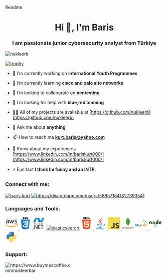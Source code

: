 
Readme
<h1 align="center">Hi 👋, I'm Baris</h1>
<h3 align="center">I am passionate junior cybersecurity analyst from Türkiye</h3>

<p align="left"> <img src="https://komarev.com/ghpvc/?username=nukleerb&label=Profile%20views&color=0e75b6&style=flat" alt="nukleerb" /> </p>



[![trophy](https://github-profile-trophy.vercel.app/?username=nukleerb&theme=onedark)](https://github.com/nukleerb/github-profile-trophy)



- 🔭 I’m currently working on **International Youth Programmes**

- 🌱 I’m currently learning **cisco and palo alto networks**

- 👯 I’m looking to collaborate on **pentesting**

- 🤝 I’m looking for help with **blue,red teaming**

- 👨‍💻 All of my projects are available at [https://github.com/nukleerb](https://github.com/nukleerb)

- 💬 Ask me about **anything**

- 📫 How to reach me **kurt.baris@yahoo.com**

- 📄 Know about my experiences [https://www.linkedin.com/in/bariskurt000/](https://www.linkedin.com/in/bariskurt000/)

- ⚡ Fun fact **I think Im funny and an INTP.**

<h3 align="left">Connect with me:</h3>
<p align="left">
<a href="https://linkedin.com/in/baris kurt" target="blank"><img align="center" src="https://raw.githubusercontent.com/rahuldkjain/github-profile-readme-generator/master/src/images/icons/Social/linked-in-alt.svg" alt="baris kurt" height="30" width="40" /></a>
<a href="https://discordapp.com/users/589571641827393541" target="blank"><img align="center" src="https://raw.githubusercontent.com/rahuldkjain/github-profile-readme-generator/master/src/images/icons/Social/discord.svg" alt="https://discordapp.com/users/589571641827393541" height="30" width="40" /></a>
</p>

<h3 align="left">Languages and Tools:</h3>
<p align="left"> <a href="https://aws.amazon.com" target="_blank" rel="noreferrer"> <img src="https://raw.githubusercontent.com/devicons/devicon/master/icons/amazonwebservices/amazonwebservices-original-wordmark.svg" alt="aws" width="40" height="40"/> </a> <a href="https://www.w3schools.com/css/" target="_blank" rel="noreferrer"> <img src="https://raw.githubusercontent.com/devicons/devicon/master/icons/css3/css3-original-wordmark.svg" alt="css3" width="40" height="40"/> </a> <a href="https://dotnet.microsoft.com/" target="_blank" rel="noreferrer"> <img src="https://raw.githubusercontent.com/devicons/devicon/master/icons/dot-net/dot-net-original-wordmark.svg" alt="dotnet" width="40" height="40"/> </a> <a href="https://www.elastic.co" target="_blank" rel="noreferrer"> <img src="https://www.vectorlogo.zone/logos/elastic/elastic-icon.svg" alt="elasticsearch" width="40" height="40"/> </a> <a href="https://www.w3.org/html/" target="_blank" rel="noreferrer"> <img src="https://raw.githubusercontent.com/devicons/devicon/master/icons/html5/html5-original-wordmark.svg" alt="html5" width="40" height="40"/> </a> <a href="https://www.java.com" target="_blank" rel="noreferrer"> <img src="https://raw.githubusercontent.com/devicons/devicon/master/icons/java/java-original.svg" alt="java" width="40" height="40"/> </a> <a href="https://developer.mozilla.org/en-US/docs/Web/JavaScript" target="_blank" rel="noreferrer"> <img src="https://raw.githubusercontent.com/devicons/devicon/master/icons/javascript/javascript-original.svg" alt="javascript" width="40" height="40"/> </a> <a rel="noreferrer"> <img src="https://raw.githubusercontent.com/devicons/devicon/master/icons/mongodb/mongodb-original-wordmark.svg" alt="mongodb" width="40" height="40"/> </a> <a href="https://www.mysql.com/" target="_blank" rel="noreferrer"> <img src="https://raw.githubusercontent.com/devicons/devicon/master/icons/mysql/mysql-original-wordmark.svg" alt="mysql" width="40" height="40"/> </a> <a href="https://nodejs.org" target="_blank" rel="noreferrer"> <img src="https://raw.githubusercontent.com/devicons/devicon/master/icons/nodejs/nodejs-original-wordmark.svg" alt="nodejs" width="40" height="40"/> </a> <a href="https://www.oracle.com/" target="_blank" rel="noreferrer"> <img src="https://raw.githubusercontent.com/devicons/devicon/master/icons/python/python-original.svg" alt="python" width="40" height="40"/> </a> </p>

<h3 align="left">Support:</h3>
<p><a href="https://www.buymeacoffee.com/https://www.buymeacoffee.com/nukleerbar"> <img align="left" src="https://cdn.buymeacoffee.com/buttons/v2/default-yellow.png" height="50" width="210" alt="https://www.buymeacoffee.com/nukleerbar" /></a></p><br><br>
